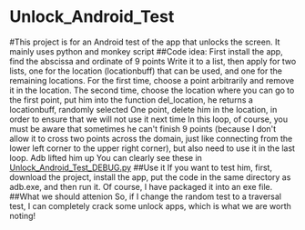 # Unlock_Android_Test
#This project is for an Android test of the app that unlocks the screen.
It mainly uses python and monkey script
##Code idea:
First install the app, find the abscissa and ordinate of 9 points
Write it to a list, then apply for two lists, one for the location (locationbuff) that can be used, and one for the remaining locations.
For the first time, choose a point arbitrarily and remove it in the location.
The second time, choose the location where you can go to the first point, put him into the function del_location, he returns a locationbuff, randomly selected One point, delete him in the location, in order to ensure that we will not use it next time
In this loop, of course, you must be aware that sometimes he can't finish 9 points (because I don't allow it to cross two points across the domain, just like connecting from the lower left corner to the upper right corner), but also need to use it in the last loop. Adb lifted him up
You can clearly see these in <a href="https://github.com/zmbxzrq/Unlock_Android_Test/blob/master/src/Unlock_Android_Test_DEBUG.py">Unlock_Android_Test_DEBUG.py</a>
##Use it
If you want to test him, first, download the project, install the app, put the code in the same directory as adb.exe, and then run it. Of course, I have packaged it into an exe file.
##What we should attenion
So, if I change the random test to a traversal test, I can completely crack some unlock apps, which is what we are worth noting!